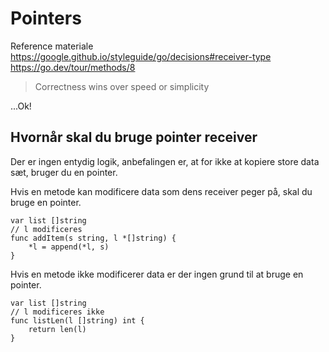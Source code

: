 # Pointers

Reference materiale https://google.github.io/styleguide/go/decisions#receiver-type
https://go.dev/tour/methods/8

> Correctness wins over speed or simplicity

...Ok!

## Hvornår skal du bruge pointer receiver
Der er ingen entydig logik, anbefalingen er, at for ikke at kopiere store data sæt, bruger du en pointer.

Hvis en metode kan modificere data som dens receiver peger på, skal du bruge en pointer.

```
var list []string
// l modificeres
func addItem(s string, l *[]string) {
	*l = append(*l, s)
}
```

Hvis en metode ikke modificerer data er der ingen grund til at bruge en pointer.

```
var list []string
// l modificeres ikke
func listLen(l []string) int {
	return len(l)
}
```

